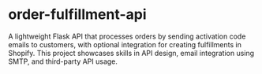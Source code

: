 # order-fulfillment-api
A lightweight Flask API that processes orders by sending activation code emails to customers, with optional integration for creating fulfillments in Shopify. This project showcases skills in API design, email integration using SMTP, and third-party API usage.
